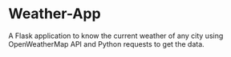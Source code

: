 # Weather-App

A Flask application to know the current weather of any city using OpenWeatherMap API and Python requests to get the data. 
